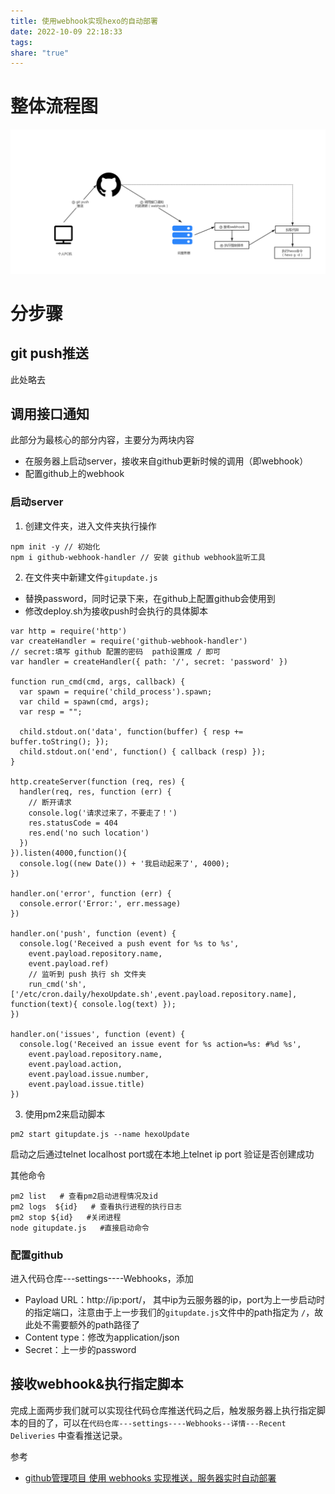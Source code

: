 ```yaml
---
title: 使用webhook实现hexo的自动部署
date: 2022-10-09 22:18:33
tags: 
share: "true"
---
```


# 整体流程图

![b941e20b22c8cfe8819b07a445d7601f_MD5.png](/images/b941e20b22c8cfe8819b07a445d7601f_MD5.png)



# 分步骤

## git push推送

此处略去

## 调用接口通知

此部分为最核心的部分内容，主要分为两块内容

* 在服务器上启动server，接收来自github更新时候的调用（即webhook）
* 配置github上的webhook

<!--more-->

### 启动server

1. 创建文件夹，进入文件夹执行操作

```
npm init -y // 初始化
npm i github-webhook-handler // 安装 github webhook监听工具
```

2. 在文件夹中新建文件`gitupdate.js`

* 替换password，同时记录下来，在github上配置github会使用到
* 修改deploy.sh为接收push时会执行的具体脚本

```
var http = require('http')
var createHandler = require('github-webhook-handler')
// secret:填写 github 配置的密码  path设置成 / 即可
var handler = createHandler({ path: '/', secret: 'password' })

function run_cmd(cmd, args, callback) {
  var spawn = require('child_process').spawn;
  var child = spawn(cmd, args);
  var resp = "";

  child.stdout.on('data', function(buffer) { resp += buffer.toString(); });
  child.stdout.on('end', function() { callback (resp) });
}

http.createServer(function (req, res) {
  handler(req, res, function (err) {
    // 断开请求
    console.log('请求过来了，不要走了！')
    res.statusCode = 404
    res.end('no such location')
  })
}).listen(4000,function(){
  console.log((new Date()) + '我启动起来了', 4000);
})

handler.on('error', function (err) {
  console.error('Error:', err.message)
})

handler.on('push', function (event) {
  console.log('Received a push event for %s to %s',
    event.payload.repository.name,
    event.payload.ref)
    // 监听到 push 执行 sh 文件夹
    run_cmd('sh', ['/etc/cron.daily/hexoUpdate.sh',event.payload.repository.name], function(text){ console.log(text) });
})

handler.on('issues', function (event) {
  console.log('Received an issue event for %s action=%s: #%d %s',
    event.payload.repository.name,
    event.payload.action,
    event.payload.issue.number,
    event.payload.issue.title)
})
```

3. 使用pm2来启动脚本

```
pm2 start gitupdate.js --name hexoUpdate
```

启动之后通过telnet localhost port或在本地上telnet  ip  port 验证是否创建成功

其他命令

```
pm2 list   # 查看pm2启动进程情况及id
pm2 logs  ${id}   # 查看执行进程的执行日志
pm2 stop ${id}   #关闭进程
node gitupdate.js   #直接启动命令
```



### 配置github

进入代码仓库---settings----Webhooks，添加

* Payload URL：http://ip:port/， 其中ip为云服务器的ip，port为上一步启动时的指定端口，注意由于上一步我们的`gitupdate.js`文件中的path指定为 `/`，故此处不需要额外的path路径了
* Content type：修改为application/json
* Secret：上一步的password

## 接收webhook&执行指定脚本

完成上面两步我们就可以实现往代码仓库推送代码之后，触发服务器上执行指定脚本的目的了，可以在`代码仓库---settings----Webhooks--详情---Recent Deliveries` 中查看推送记录。

参考

* [github管理项目 使用 webhooks 实现推送，服务器实时自动部署](https://blog.csdn.net/clli_Chain/article/details/120156383)
